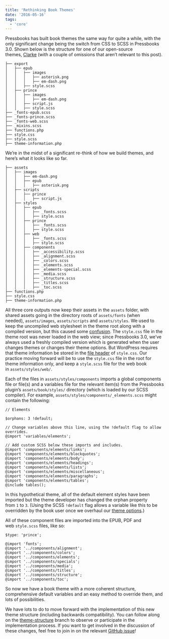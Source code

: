 ```yaml
---
title: 'Rethinking Book Themes'
date: '2016-05-16'
tags:
  - 'core'
---
```


Pressbooks has built book themes the same way for quite a while, with the only significant
change being the switch from CSS to SCSS in Pressbooks 3.0. Shown below is the structure
for one of our open-source themes, [Clarke](http://pressbooks.com/themes/clarke) (with a
couple of omissions that aren’t relevant to this post).

```
├── export
│   ├── epub
│   │   ├── images
│   │   │   ├── asterisk.png
│   │   │   ├── em-dash.png
│   │   ├── style.scss
│   ├── prince
│   │   ├── images
│   │   │   ├── em-dash.png
│   │   ├── script.js
│   │   ├── style.scss
├── _fonts-epub.scss
├── _fonts-prince.scss
├── _fonts-web.scss
├── _mixins.scss
├── functions.php
├── style.css
├── style.scss
├── theme-information.php
```

We’re in the midst of a significant re-think of how we build themes, and here’s what it
looks like so far.

```
├── assets
│   ├── images
│   │   ├── em-dash.png
│   │   ├── epub
│   │   │   ├── asterisk.png
│   ├── scripts
│   │   ├── prince
│   │   │   ├── script.js
│   ├── styles
│   │   ├── epub
│   │   │   ├── _fonts.scss
│   │   │   ├── style.scss
│   │   ├── prince
│   │   │   ├── _fonts.scss
│   │   │   ├── style.scss
│   │   ├── web
│   │   │   ├── _fonts.scss
│   │   │   ├── style.scss
│   │   ├── components
│   │   │   ├── _accessibility.scss
│   │   │   ├── _alignment.scss
│   │   │   ├── _colors.scss
│   │   │   ├── _elements.scss
│   │   │   ├── _elements-special.scss
│   │   │   ├── _media.scss
│   │   │   ├── _structure.scss
│   │   │   ├── _titles.scss
│   │   │   ├── _toc.scss
├── functions.php
├── style.css
├── theme-information.php
```

All three core outputs now keep their assets in the `assets` folder, with shared assets
going in the directory roots of `assets/fonts` (when
needed), `assets/images`, `assets/scripts` and `assets/styles`. We used to keep the
uncompiled web stylesheet in the theme root along with a compiled version, but this caused
some [confusion](https://github.com/pressbooks/pressbooks/issues/396).
The `style.css` file in the theme root was never loaded in the web view; since Pressbooks
3.0, we’ve always used a freshly compiled version which is generated when the user changes
themes or changes their theme options. But WordPress requires that theme information be
stored in
the [file header](https://codex.wordpress.org/File_Header#Theme_File_Header_Example) of `style.css`.
Our practice moving forward will be to use the `style.css` file in the root for theme
information only, and keep a `style.scss` file for the web book in `assets/styles/web/`.

Each of the files in `assets/styles/components` imports a global components file or
file(s) and a variables file for the relevant item(s) from the Pressbooks
plugin’s `assets/book/styles/` directory (which is loaded by our SCSS compiler). For
example, `assets/styles/components/_elements.scss` might contain the following:

```
// Elements

$orphans: 3 !default;

// Change variables above this line, using the !default flag to allow overrides.
@import 'variables/elements';

// Add custom SCSS below these imports and includes.
@import 'components/elements/links';
@import 'components/elements/blockquotes';
@import 'components/elements/body';
@import 'components/elements/headings';
@import 'components/elements/lists';
@import 'components/elements/miscellaneous';
@import 'components/elements/paragraphs';
@import 'components/elements/tables';
@include tables();
```

In this hypothetical theme, all of the default element styles have been imported but the
theme developer has changed the orphan property from `1` to `3`. (Using the
SCSS `!default` flag allows a variable like this to be overridden by the book user once we
overhaul our [theme options](https://github.com/pressbooks/pressbooks/issues/106).)

All of these component files are imported into the EPUB, PDF and web `style.scss` files,
like so:

```
$type: 'prince';

@import 'fonts';
@import '../components/alignment';
@import '../components/colors';
@import '../components/elements';
@import '../components/specials';
@import '../components/media';
@import '../components/titles';
@import '../components/structure';
@import '../components/toc';
```

So now we have a book theme with a more coherent structure, comprehensive default
variables and an easy method to override them, and lots of possibilities.

We have lots to do to move forward with the implementation of this new theme structure
(including backwards compatibility). You can follow along on
the [theme-structure](https://github.com/pressbooks/pressbooks/tree/theme-structure/) branch
to observe or participate in the implementation process. If you want to get involved in
the discussion of these changes, feel free to join in on the
relevant [GitHub issue](https://github.com/pressbooks/pressbooks/issues/383)!
